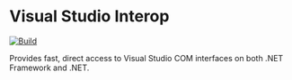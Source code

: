 # Visual Studio Interop

[![Build](https://github.com/JeremyKuhne/vsinterop/actions/workflows/dotnet.yml/badge.svg)](https://github.com/JeremyKuhne/vsinterop/actions/workflows/dotnet.yml)

Provides fast, direct access to Visual Studio COM interfaces on both .NET Framework and .NET.
